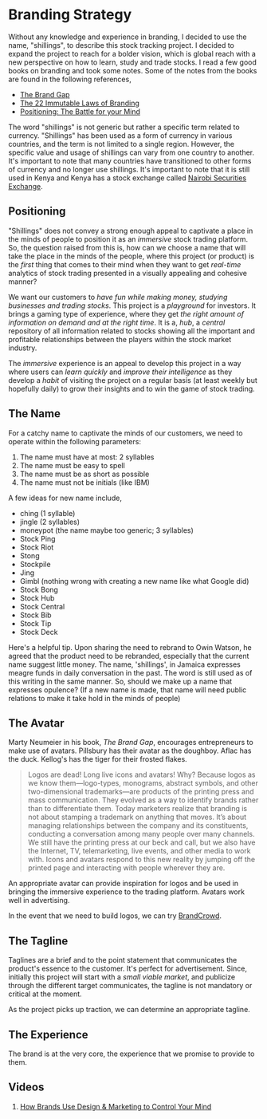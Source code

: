 # Branding Strategy

Without any knowledge and experience in branding, I decided to use the name, "shillings", to describe this stock tracking project. I decided to expand the project to reach for a bolder vision, which is global reach with a new perspective on how to learn, study and trade stocks. I read a few good books on branding and took some notes. Some of the notes from the books are found in the following references,

 - [The Brand Gap](./THE.BRAND.GAP.md)
 - [The 22 Immutable Laws of Branding](./22.IMMUTABLE.LAWS.OF.BRANDING.md)
 - [Positioning: The Battle for your Mind](./POSITIONING.md)

The word "shillings" is not generic but rather a specific term related to currency. "Shillings" has been used as a form of currency in various countries, and the term is not limited to a single region. However, the specific value and usage of shillings can vary from one country to another. It's important to note that many countries have transitioned to other forms of currency and no longer use shillings. It's important to note that it is still used in Kenya and Kenya has a stock exchange called [Nairobi Securities Exchange](https://www.nse.co.ke/).

## Positioning

"Shillings" does not convey a strong enough appeal to captivate a place in the minds of people to position it as an _immersive_ stock trading platform. So, the question raised from this is, how can we choose a name that will take the place in the minds of the people, where this project (or product) is the _first_ thing that comes to their mind when they want to get _real-time_ analytics of stock trading presented in a visually appealing and cohesive manner?

We want our customers to _have fun while making money, studying businesses and trading stocks_. This project is a _playground_ for investors. It brings a gaming type of experience, where they get _the right amount of information on demand and at the right time_. It is a, _hub_, a _central_ repository of all information related to stocks showing all the important and profitable relationships between the players within the stock market industry.

The _immersive_ experience is an appeal to develop this project in a way where users can _learn quickly_ and _improve their intelligence_ as they develop a _habit_ of visiting the project on a regular basis (at least weekly but hopefully daily) to grow their insights and to win the game of stock trading.

## The Name

For a catchy name to captivate the minds of our customers, we need to operate within the following parameters:

1. The name must have at most: 2 syllables
2. The name must be easy to spell
3. The name must be as short as possible
4. The name must not be initials (like IBM)

A few ideas for new name include,
 - ching (1 syllable)
 - jingle (2 syllables)
 - moneypot (the name maybe too generic; 3 syllables)
 - Stock Ping
 - Stock Riot
 - Stong
 - Stockpile
 - Jing
 - Gimbl (nothing wrong with creating a new name like what Google did)
 - Stock Bong
 - Stock Hub
 - Stock Central
 - Stock Bib
 - Stock Tip
 - Stock Deck

Here's a helpful tip. Upon sharing the need to rebrand to Owin Watson, he agreed that the product need to be rebranded, especially that the current name suggest little money. The name, 'shillings', in Jamaica expresses meagre funds in daily conversation in the past. The word is still used as of this writing in the same manner. So, should we make up a name that expresses opulence? (If a new name is made, that name will need public relations to make it take hold in the minds of people)

## The Avatar

Marty Neumeier in his book, _The Brand Gap_, encourages entrepreneurs to make use of avatars. Pillsbury has their avatar as the doughboy. Aflac has the duck. Kellog's has the tiger for their frosted flakes.

> Logos are dead! Long live icons and avatars! Why? Because logos as we know them—logo-types, monograms, abstract symbols, and other two-dimensional trademarks—are products of the printing press and mass communication. They evolved as a way to identify brands rather than to differentiate them. Today marketers realize that branding is not about stamping a trademark on anything that moves. It’s about managing relationships between the company and its constituents, conducting a conversation among many people over many channels. We still have the printing press at our beck and call, but we also have the Internet, TV, telemarketing, live events, and other media to work with. Icons and avatars respond to this new reality by jumping off the printed page and interacting with people wherever they are.

An appropriate avatar can provide inspiration for logos and be used in bringing the immersive experience to the trading platform. Avatars work well in advertising.

In the event that we need to build logos, we can try [BrandCrowd](https://www.brandcrowd.com/).

## The Tagline

Taglines are a brief and to the point statement that communicates the product's essence to the customer. It's perfect for advertisement. Since, initially this project will start with a _small viable market_, and publicize through the different target communicates, the tagline is not mandatory or critical at the moment.

As the project picks up traction, we can determine an appropriate tagline.

## The Experience

The brand is at the very core, the experience that we promise to provide to them.

## Videos

1. [How Brands Use Design & Marketing to Control Your Mind](https://youtu.be/p6aF5ma7BiM?si=5w_9Mrp8MqbgyJud)